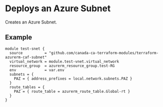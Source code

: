 # Deploys an Azure Subnet

Creates an Azure Subnet.

## Example

```hcl
module test-snet {
  source          = "github.com/canada-ca-terraform-modules/terraform-azurerm-caf-subnet"
  virtual_network = module.test-vnet.virtual_network
  resource_group  = azurerm_resource_group.test-RG
  env             = var.env
  subnets = {
    PAZ = { address_prefixes = local.network.subnets.PAZ }
  }
  route_tables = {
    PAZ = { route_table = azurerm_route_table.Global-rt }
  }
}
```